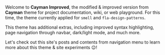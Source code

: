 Welcome to **Cayman Improved**, the modified & improved version from **Cayman** theme for project documentation, wiki, or web playground. For this time, the theme currently applied for `smell` and `fla-design-patterns`.

This theme has additional extras, including improved syntax highlighting, page navigation through navbar, dark/light mode, and much more.

Let's check out this site's posts and contents from navigation menu to learn more about this theme & site experiments 😉!
